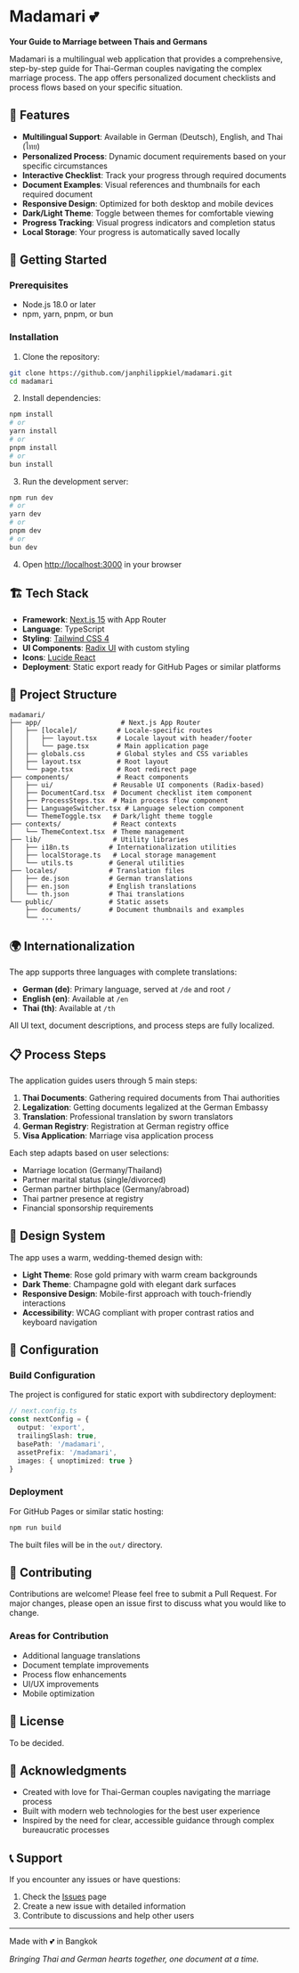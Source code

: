 # Madamari 💕

**Your Guide to Marriage between Thais and Germans**

Madamari is a multilingual web application that provides a comprehensive, step-by-step guide for Thai-German couples navigating the complex marriage process. The app offers personalized document checklists and process flows based on your specific situation.

## 🌟 Features

- **Multilingual Support**: Available in German (Deutsch), English, and Thai (ไทย)
- **Personalized Process**: Dynamic document requirements based on your specific circumstances
- **Interactive Checklist**: Track your progress through required documents
- **Document Examples**: Visual references and thumbnails for each required document
- **Responsive Design**: Optimized for both desktop and mobile devices
- **Dark/Light Theme**: Toggle between themes for comfortable viewing
- **Progress Tracking**: Visual progress indicators and completion status
- **Local Storage**: Your progress is automatically saved locally

## 🚀 Getting Started

### Prerequisites

- Node.js 18.0 or later
- npm, yarn, pnpm, or bun

### Installation

1. Clone the repository:
```bash
git clone https://github.com/janphilippkiel/madamari.git
cd madamari
```

2. Install dependencies:
```bash
npm install
# or
yarn install
# or
pnpm install
# or
bun install
```

3. Run the development server:
```bash
npm run dev
# or
yarn dev
# or
pnpm dev
# or
bun dev
```

4. Open [http://localhost:3000](http://localhost:3000) in your browser

## 🏗️ Tech Stack

- **Framework**: [Next.js 15](https://nextjs.org/) with App Router
- **Language**: TypeScript
- **Styling**: [Tailwind CSS 4](https://tailwindcss.com/)
- **UI Components**: [Radix UI](https://www.radix-ui.com/) with custom styling
- **Icons**: [Lucide React](https://lucide.dev/)
- **Deployment**: Static export ready for GitHub Pages or similar platforms

## 📁 Project Structure

```
madamari/
├── app/                    # Next.js App Router
│   ├── [locale]/          # Locale-specific routes
│   │   ├── layout.tsx     # Locale layout with header/footer
│   │   └── page.tsx       # Main application page
│   ├── globals.css        # Global styles and CSS variables
│   ├── layout.tsx         # Root layout
│   └── page.tsx           # Root redirect page
├── components/            # React components
│   ├── ui/               # Reusable UI components (Radix-based)
│   ├── DocumentCard.tsx  # Document checklist item component
│   ├── ProcessSteps.tsx  # Main process flow component
│   ├── LanguageSwitcher.tsx # Language selection component
│   └── ThemeToggle.tsx   # Dark/light theme toggle
├── contexts/             # React contexts
│   └── ThemeContext.tsx  # Theme management
├── lib/                  # Utility libraries
│   ├── i18n.ts          # Internationalization utilities
│   ├── localStorage.ts   # Local storage management
│   └── utils.ts         # General utilities
├── locales/             # Translation files
│   ├── de.json          # German translations
│   ├── en.json          # English translations
│   └── th.json          # Thai translations
└── public/              # Static assets
    ├── documents/       # Document thumbnails and examples
    └── ...
```

## 🌍 Internationalization

The app supports three languages with complete translations:

- **German (de)**: Primary language, served at `/de` and root `/`
- **English (en)**: Available at `/en`
- **Thai (th)**: Available at `/th`

All UI text, document descriptions, and process steps are fully localized.

## 📋 Process Steps

The application guides users through 5 main steps:

1. **Thai Documents**: Gathering required documents from Thai authorities
2. **Legalization**: Getting documents legalized at the German Embassy
3. **Translation**: Professional translation by sworn translators
4. **German Registry**: Registration at German registry office
5. **Visa Application**: Marriage visa application process

Each step adapts based on user selections:
- Marriage location (Germany/Thailand)
- Partner marital status (single/divorced)
- German partner birthplace (Germany/abroad)
- Thai partner presence at registry
- Financial sponsorship requirements

## 🎨 Design System

The app uses a warm, wedding-themed design with:

- **Light Theme**: Rose gold primary with warm cream backgrounds
- **Dark Theme**: Champagne gold with elegant dark surfaces
- **Responsive Design**: Mobile-first approach with touch-friendly interactions
- **Accessibility**: WCAG compliant with proper contrast ratios and keyboard navigation

## 🔧 Configuration

### Build Configuration

The project is configured for static export with subdirectory deployment:

```typescript
// next.config.ts
const nextConfig = {
  output: 'export',
  trailingSlash: true,
  basePath: '/madamari',
  assetPrefix: '/madamari',
  images: { unoptimized: true }
}
```

### Deployment

For GitHub Pages or similar static hosting:

```bash
npm run build
```

The built files will be in the `out/` directory.

## 🤝 Contributing

Contributions are welcome! Please feel free to submit a Pull Request. For major changes, please open an issue first to discuss what you would like to change.

### Areas for Contribution

- Additional language translations
- Document template improvements
- Process flow enhancements
- UI/UX improvements
- Mobile optimization

## 📄 License

To be decided.

## 🙏 Acknowledgments

- Created with love for Thai-German couples navigating the marriage process
- Built with modern web technologies for the best user experience
- Inspired by the need for clear, accessible guidance through complex bureaucratic processes

## 📞 Support

If you encounter any issues or have questions:

1. Check the [Issues](https://github.com/janphilippkiel/madamari/issues) page
2. Create a new issue with detailed information
3. Contribute to discussions and help other users

---

Made with 💕 in Bangkok

*Bringing Thai and German hearts together, one document at a time.*
